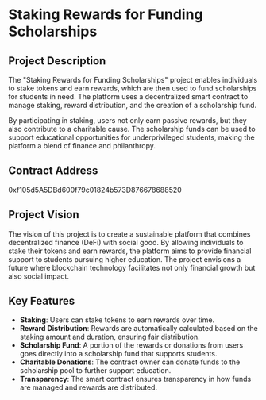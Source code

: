 # Staking Rewards for Funding Scholarships

## Project Description

The "Staking Rewards for Funding Scholarships" project enables individuals to stake tokens and earn rewards, which are then used to fund scholarships for students in need. The platform uses a decentralized smart contract to manage staking, reward distribution, and the creation of a scholarship fund.

By participating in staking, users not only earn passive rewards, but they also contribute to a charitable cause. The scholarship funds can be used to support educational opportunities for underprivileged students, making the platform a blend of finance and philanthropy.

## Contract Address
0xf105d5A5DBd600f79c01824b573D876678688520


## Project Vision

The vision of this project is to create a sustainable platform that combines decentralized finance (DeFi) with social good. By allowing individuals to stake their tokens and earn rewards, the platform aims to provide financial support to students pursuing higher education. The project envisions a future where blockchain technology facilitates not only financial growth but also social impact.

## Key Features

- **Staking**: Users can stake tokens to earn rewards over time.
- **Reward Distribution**: Rewards are automatically calculated based on the staking amount and duration, ensuring fair distribution.
- **Scholarship Fund**: A portion of the rewards or donations from users goes directly into a scholarship fund that supports students.
- **Charitable Donations**: The contract owner can donate funds to the scholarship pool to further support education.
- **Transparency**: The smart contract ensures transparency in how funds are managed and rewards are distributed.

